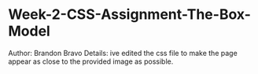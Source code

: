 # Week-2-CSS-Assignment-The-Box-Model
Author: Brandon Bravo
Details: ive edited the css file to make the page appear as close to the provided image as possible.